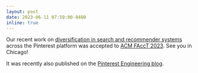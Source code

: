 ```yaml
---
layout: post
date: 2023-06-11 07:59:00-0400
inline: true
---
```


Our recent work on [diversification in search and recommender systems](https://dl.acm.org/doi/10.1145/3593013.3594112) across the Pinterest platform was accepted to [ACM FAccT 2023](https://facctconference.org/2023/). See you in Chicago! <br>

It was recently also published on the [Pinterest Engineering blog](https://medium.com/pinterest-engineering/representation-online-matters-practical-end-to-end-diversification-in-search-and-recommender-cb60b547f2e0). 